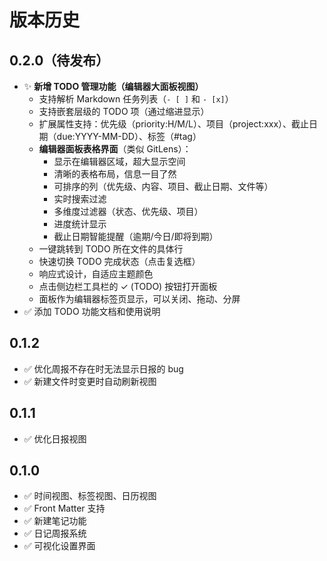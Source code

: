 # 版本历史

## 0.2.0（待发布）

- ✨ **新增 TODO 管理功能（编辑器大面板视图）**
  - 支持解析 Markdown 任务列表（`- [ ]` 和 `- [x]`）
  - 支持嵌套层级的 TODO 项（通过缩进显示）
  - 扩展属性支持：优先级（priority:H/M/L）、项目（project:xxx）、截止日期（due:YYYY-MM-DD）、标签（#tag）
  - **编辑器面板表格界面**（类似 GitLens）：
    - 显示在编辑器区域，超大显示空间
    - 清晰的表格布局，信息一目了然
    - 可排序的列（优先级、内容、项目、截止日期、文件等）
    - 实时搜索过滤
    - 多维度过滤器（状态、优先级、项目）
    - 进度统计显示
    - 截止日期智能提醒（逾期/今日/即将到期）
  - 一键跳转到 TODO 所在文件的具体行
  - 快速切换 TODO 完成状态（点击复选框）
  - 响应式设计，自适应主题颜色
  - 点击侧边栏工具栏的 ✓ (TODO) 按钮打开面板
  - 面板作为编辑器标签页显示，可以关闭、拖动、分屏
- ✅ 添加 TODO 功能文档和使用说明

## 0.1.2

- ✅ 优化周报不存在时无法显示日报的 bug
- ✅ 新建文件时变更时自动刷新视图

## 0.1.1

- ✅ 优化日报视图

## 0.1.0

- ✅ 时间视图、标签视图、日历视图
- ✅ Front Matter 支持
- ✅ 新建笔记功能
- ✅ 日记周报系统
- ✅ 可视化设置界面